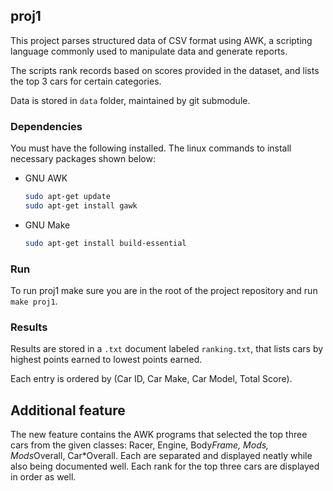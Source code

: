 ## proj1

This project parses structured data of CSV format using AWK, a scripting language commonly used to manipulate data and generate reports. 

The scripts rank records based on scores provided in the dataset, and lists the top 3 cars for certain categories.

Data is stored in `data` folder, maintained by git submodule.


### Dependencies 

You must have the following installed. The linux commands to install necessary packages shown below: 

* GNU AWK
  ```sh
  sudo apt-get update
  sudo apt-get install gawk
  ```
* GNU Make
  ```sh
  sudo apt-get install build-essential
  ```

### Run

To run proj1 make sure you are in the root of the project repository and run `make proj1`. 

### Results

Results are stored in a `.txt` document labeled `ranking.txt`, that lists cars by highest points earned to lowest points earned. 

Each entry is ordered by (Car ID, Car Make, Car Model, Total Score).

## Additional feature

The new feature contains the AWK programs that selected the top three cars from the given classes: Racer, Engine, Body*Frame, Mods, Mods*Overall, Car*Overall.
Each are separated and displayed neatly while also being documented well. Each rank for the top three cars are displayed in order as well.
